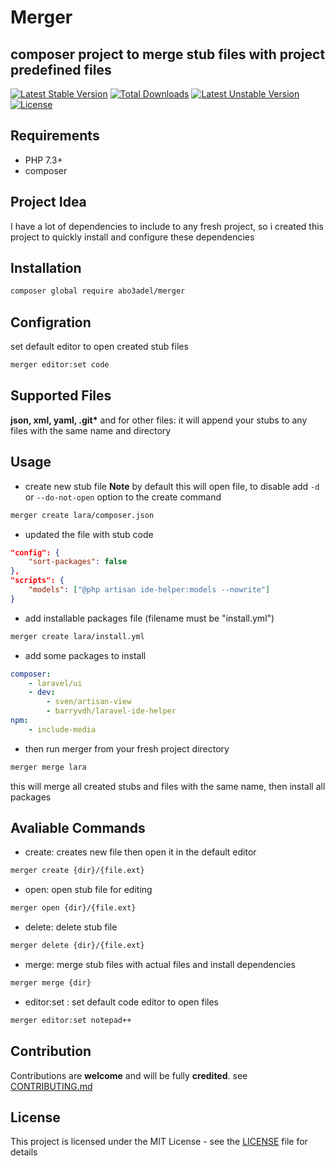 # Merger
composer project to merge stub files with project predefined files
---
[![Latest Stable Version](https://poser.pugx.org/abo3adel/merger/v)](//packagist.org/packages/abo3adel/merger) [![Total Downloads](https://poser.pugx.org/abo3adel/merger/downloads)](//packagist.org/packages/abo3adel/merger) [![Latest Unstable Version](https://poser.pugx.org/abo3adel/merger/v/unstable)](//packagist.org/packages/abo3adel/merger) [![License](https://poser.pugx.org/abo3adel/merger/license)](//packagist.org/packages/abo3adel/merger)

## Requirements

- PHP 7.3+
- composer

## Project Idea

I have a lot of dependencies to include to any fresh project, so i created this project to quickly install and configure these dependencies

## Installation

```bash
composer global require abo3adel/merger
```

## Configration

set default editor to open created stub files
```bash
merger editor:set code
```

## Supported Files

<strong>json, xml, yaml, .git*</strong> and for other files: it will append your stubs to any files with the same name and directory

## Usage

- create new stub file
**Note** by default this will open file, to disable add ```-d``` or ```--do-not-open``` option to the create command
```bash
merger create lara/composer.json
```
- updated the file with stub code
```json
"config": {
    "sort-packages": false
},
"scripts": {
    "models": ["@php artisan ide-helper:models --nowrite"]
}
```
- add installable packages file (filename must be "install.yml")
```bash
merger create lara/install.yml
```
- add some packages to install
```yaml
composer:
    - laravel/ui
    - dev:
        - sven/artisan-view
        - barryvdh/laravel-ide-helper
npm:
    - include-media
```
- then run merger from your fresh project directory
```bash
merger merge lara
```
this will merge all created stubs and files with the same name, then install all packages

## Avaliable Commands
- create: creates new file then open it in the default editor
```bash
merger create {dir}/{file.ext} 
```
- open: open stub file for editing
```bash
merger open {dir}/{file.ext}
```
- delete: delete stub file
```bash
merger delete {dir}/{file.ext}
```
- merge: merge stub files with actual files and install dependencies
```bash
merger merge {dir}
```
- editor:set : set default code editor to open files
```bash
merger editor:set notepad++
```


## Contribution

Contributions are **welcome** and will be fully **credited**.
see [CONTRIBUTING.md](./CONTRIBUTING.md)

## License

This project is licensed under the MIT License - see the [LICENSE](./LICENSE) file for details